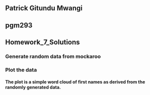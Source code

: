 ## Patrick Gitundu Mwangi
## pgm293
## Homework_7_Solutions

### Generate random data from mockaroo
### Plot the data

#### The plot is a simple word cloud of first names as derived from the randomly generated data.
